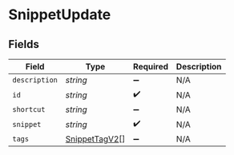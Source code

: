# SnippetUpdate


## Fields

| Field                                                 | Type                                                  | Required                                              | Description                                           |
| ----------------------------------------------------- | ----------------------------------------------------- | ----------------------------------------------------- | ----------------------------------------------------- |
| `description`                                         | *string*                                              | :heavy_minus_sign:                                    | N/A                                                   |
| `id`                                                  | *string*                                              | :heavy_check_mark:                                    | N/A                                                   |
| `shortcut`                                            | *string*                                              | :heavy_minus_sign:                                    | N/A                                                   |
| `snippet`                                             | *string*                                              | :heavy_check_mark:                                    | N/A                                                   |
| `tags`                                                | [SnippetTagV2](../../models/shared/snippettagv2.md)[] | :heavy_minus_sign:                                    | N/A                                                   |